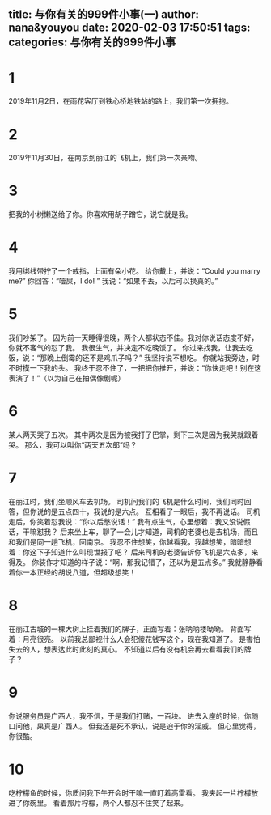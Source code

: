 title: 与你有关的999件小事(一)
author: nana&youyou
date: 2020-02-03 17:50:51
tags:
categories: 与你有关的999件小事
---
# 1
2019年11月2日，在雨花客厅到铁心桥地铁站的路上，我们第一次拥抱。
# 2
2019年11月30日，在南京到丽江的飞机上，我们第一次亲吻。
# 3
把我的小树懒送给了你。你喜欢用胡子蹭它，说它就是我。
# 4
我用绑线带拧了一个戒指，上面有朵小花。
给你戴上，并说：“Could you marry me?”
你回答：“噎屎，I do! ”
我说：“如果不丢，以后可以换真的。”
# 5
我们吵架了。
因为前一天睡得很晚，两个人都状态不佳。我对你说话态度不好，你就不客气的怼了我。
我很生气，并决定不吃晚饭了。
你过来找我，让我去吃饭，说：“那晚上倒霉的还不是鸡爪子吗？”
我坚持说不想吃。
你就站我旁边，时不时摸一下我的头。
我终于忍不住了，一把把你推开，并说：“你快走吧！别在这表演了！”（以为自己在拍偶像剧呢）
# 6
某人两天哭了五次。
其中两次是因为被我打了巴掌，剩下三次是因为我哭就跟着哭。
那么，我可以叫你“两天五次郎”吗？
# 7
在丽江时，我们坐顺风车去机场。
司机问我们的飞机是什么时间，我们同时回答，但你说的是五点四十，我说的是六点。
互相看了一眼后，我不再说话。
司机走后，你笑着怼我说：“你以后憋说话！”
我有点生气，心里想着：我又没说假话，干嘛怼我？
后来坐上车，聊了一会儿才知道，司机的老婆也是去机场，而且和我们是同一趟飞机，回南京。
我忍不住想笑，你越看我，我越想笑，暗暗想着：你这下子知道什么叫现世报了吧？
后来司机的老婆告诉你飞机是六点多，来得及。
你装作才知道的样子说：“啊，那我记错了，还以为是五点多。”
我就静静看着你一本正经的胡说八道，但超级想笑！
# 8
在丽江古城的一棵大树上挂着我们的牌子，正面写着：张呐呐楼呦呦。
背面写着：月亮很亮。
以前我总鄙视什么人会犯傻花钱写这个，现在我知道了。
是害怕失去的人，想表达此时此刻的真心。
不知道以后有没有机会再去看看我们的牌子？
# 9
你说服务员是广西人，我不信，于是我们打赌，一百块。
进去入座的时候，你随口问他，果真是广西人。
但我还是死不承认，说是迫于你的淫威。
但心里觉得，你很酷。
# 10
吃柠檬鱼的时候，你质问我下午开会时干嘛一直盯着高雷看。
我夹起一片柠檬放进了你碗里。
看着那片柠檬，两个人都忍不住笑了起来。
